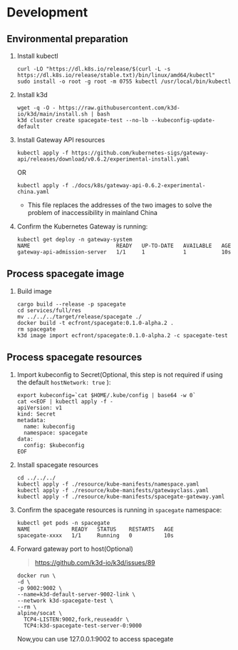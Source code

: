 # Development

## Environmental preparation

1. Install kubectl

    ```
    curl -LO "https://dl.k8s.io/release/$(curl -L -s https://dl.k8s.io/release/stable.txt)/bin/linux/amd64/kubectl"
    sudo install -o root -g root -m 0755 kubectl /usr/local/bin/kubectl
    ```

1. Install k3d

    ```
    wget -q -O - https://raw.githubusercontent.com/k3d-io/k3d/main/install.sh | bash
    k3d cluster create spacegate-test --no-lb --kubeconfig-update-default
    ```

1. Install Gateway API resources

    ```
    kubectl apply -f https://github.com/kubernetes-sigs/gateway-api/releases/download/v0.6.2/experimental-install.yaml
    ```

    OR

    ```
    kubectl apply -f ./docs/k8s/gateway-api-0.6.2-experimental-china.yaml
    ```

    * This file replaces the addresses of the two images to solve the problem of inaccessibility in mainland China

1. Confirm the Kubernetes Gateway is running:

    ```
    kubectl get deploy -n gateway-system
    NAME                           READY   UP-TO-DATE   AVAILABLE   AGE
    gateway-api-admission-server   1/1     1            1           10s
    ```

## Process spacegate image

1. Build image

    ```
    cargo build --release -p spacegate
    cd services/full/res
    mv ../../../target/release/spacegate ./
    docker build -t ecfront/spacegate:0.1.0-alpha.2 .
    rm spacegate
    k3d image import ecfront/spacegate:0.1.0-alpha.2 -c spacegate-test
    ```

## Process spacegate resources

1. Import kubeconfig to Secret(Optional, this step is not required if using the default `hostNetwork: true` ):

    ```
    export kubeconfig=`cat $HOME/.kube/config | base64 -w 0`
    cat <<EOF | kubectl apply -f -
    apiVersion: v1
    kind: Secret
    metadata:
      name: kubeconfig
      namespace: spacegate
    data:
      config: $kubeconfig
    EOF
    ```

1. Install spacegate resources

    ```
    cd ../../../
    kubectl apply -f ./resource/kube-manifests/namespace.yaml
    kubectl apply -f ./resource/kube-manifests/gatewayclass.yaml
    kubectl apply -f ./resource/kube-manifests/spacegate-gateway.yaml
    ```

1. Confirm the spacegate resources is running in `spacegate` namespace:

    ```
    kubectl get pods -n spacegate
    NAME             READY   STATUS    RESTARTS   AGE
    spacegate-xxxx   1/1     Running   0          10s
    ```

1. Forward gateway port to host(Optional)
    > https://github.com/k3d-io/k3d/issues/89

    ```
    docker run \
    -d \
    -p 9002:9002 \
    --name=k3d-default-server-9002-link \
    --network k3d-spacegate-test \
    --rm \
    alpine/socat \
      TCP4-LISTEN:9002,fork,reuseaddr \
      TCP4:k3d-spacegate-test-server-0:9000
    ```

    Now,you can use 127.0.0.1:9002 to access spacegate